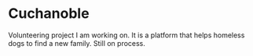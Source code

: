 # Cuchanoble

Volunteering project I am working on. It is a platform that helps homeless dogs to find a new family. Still on process.
